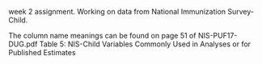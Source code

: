 week 2 assignment. Working on data from National Immunization Survey-Child.

The column name meanings can be found on page 51 of NIS-PUF17-DUG.pdf
Table 5: NIS-Child Variables Commonly Used in Analyses or for Published Estimates
